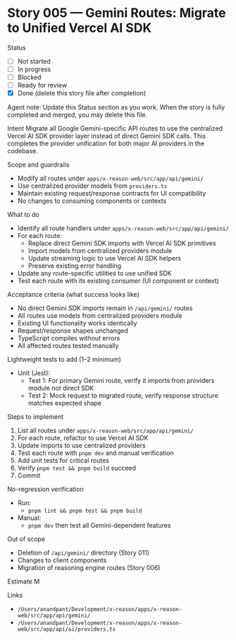 # Story 005 — Gemini Routes: Migrate to Unified Vercel AI SDK

Status
- [ ] Not started
- [ ] In progress
- [ ] Blocked
- [ ] Ready for review
- [x] Done (delete this story file after completion)

Agent note: Update this Status section as you work. When the story is fully completed and merged, you may delete this file.

Intent
Migrate all Google Gemini-specific API routes to use the centralized Vercel AI SDK provider layer instead of direct Gemini SDK calls. This completes the provider unification for both major AI providers in the codebase.

Scope and guardrails
- Modify all routes under `apps/x-reason-web/src/app/api/gemini/`
- Use centralized provider models from `providers.ts`
- Maintain existing request/response contracts for UI compatibility
- No changes to consuming components or contexts

What to do
- Identify all route handlers under `apps/x-reason-web/src/app/api/gemini/`
- For each route:
  - Replace direct Gemini SDK imports with Vercel AI SDK primitives
  - Import models from centralized providers module
  - Update streaming logic to use Vercel AI SDK helpers
  - Preserve existing error handling
- Update any route-specific utilities to use unified SDK
- Test each route with its existing consumer (UI component or context)

Acceptance criteria (what success looks like)
- No direct Gemini SDK imports remain in `/api/gemini/` routes
- All routes use models from centralized providers module
- Existing UI functionality works identically
- Request/response shapes unchanged
- TypeScript compiles without errors
- All affected routes tested manually

Lightweight tests to add (1–2 minimum)
- Unit (Jest):
  - Test 1: For primary Gemini route, verify it imports from providers module not direct SDK
  - Test 2: Mock request to migrated route, verify response structure matches expected shape

Steps to implement
1) List all routes under `apps/x-reason-web/src/app/api/gemini/`
2) For each route, refactor to use Vercel AI SDK
3) Update imports to use centralized providers
4) Test each route with `pnpm dev` and manual verification
5) Add unit tests for critical routes
6) Verify `pnpm test && pnpm build` succeed
7) Commit

No-regression verification
- Run:
  - `pnpm lint && pnpm test && pnpm build`
- Manual:
  - `pnpm dev` then test all Gemini-dependent features

Out of scope
- Deletion of `/api/gemini/` directory (Story 011)
- Changes to client components
- Migration of reasoning engine routes (Story 006)

Estimate
M

Links
- `/Users/anandpant/Development/x-reason/apps/x-reason-web/src/app/api/gemini/`
- `/Users/anandpant/Development/x-reason/apps/x-reason-web/src/app/api/ai/providers.ts`